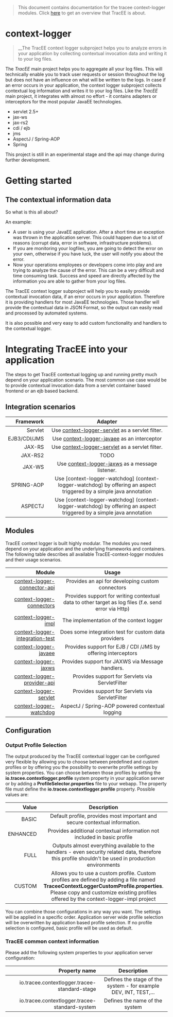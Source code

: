 > This document contains documentation for the tracee context-logger modules. Click [here](/README.md) to get an overview that TracEE is about.

# context-logger

> __The TracEE context logger subproject helps you to analyze errors in your application by collecting contextual invocation data and writing it to your log files.


The *TracEE* main project helps you to aggregate all your log files. This will technically enable you to track user requests or session throughout the log but does not have an influence on what will be written to the logs.
In case if an error occurs in your application, the context logger subproject collects contextual log information and writes it to your log files.
Like the *TracEE* main project, it integrates with almost no effort - it contains adapters or interceptors for the most popular JavaEE technologies.

* servlet 2.5+
* jax-ws
* jax-rs2
* cdi / ejb
* jms
* AspectJ / Spring-AOP
* Spring

This project is still in an experimental stage and the api may change during further development.

# Getting started

## The contextual information data

So what is this all about?

An example:
- A user is using your JavaEE application. After a short time an exception was thrown in the application server. This could happen due to a lot of reasons (corrupt data, error in software, infrastructure problems).
- If you are monitoring your logfiles, you are going to detect the error on your own, otherwise if you have luck, the user will notify you about the error.
- Now your operations employees or developers come into play and are trying to analyze the cause of the error. This can be a very difficult and time consuming task. Success and speed are directly affected by the information you are able to gather from your log files.

The TracEE context logger subproject will help you to easily provide contextual invocation data, if an error occurs in your application. Therefore it is providing handlers for most JavaEE technologies. Those handler will provide the contextual data in JSON Format, so the output can easily read and processed by automated systems.

It is also possible and very easy to add custom functionality and handlers to the contextual logger.

# Integrating TracEE into your application

The steps to get TracEE contextual logging up and running pretty much depend on your application scenario. The most common use case would be to provide contextual invocation data from a servlet container based frontend or an ejb based backend.

## Integration scenarios

| Framework    | Adapter |
| ----------:  |:------:|
| Servlet      | Use [context-logger-servlet](context-logger-servlet) as a servlet filter. |
| EJB3/CDI/JMS | Use [context-logger-javaee](context-logger-javaee) as an interceptor |
| JAX-RS       | Use [context-logger-servlet](context-logger-servlet) as a servlet filter. |
| JAX-RS2      | TODO |
| JAX-WS       | Use [context-logger-jaxws](context-logger-jaxws) as a message listener. |
| SPRING-AOP   | Use [context-logger-watchdog] (context-logger-watchdog) by offering an aspect triggered by a simple java annotation|
| ASPECTJ      | Use [context-logger-watchdog] (context-logger-watchdog) by offering an aspect triggered by a simple java annotation|



## Modules

TracEE context logger is built highly modular. The modules you need depend on your application and the underlying frameworks and containers.
The following table describes all available TracEE-context-logger modules and their usage scenarios.

| Module                                | Usage |
|--------------------------------------:|:-----:|
| [context-logger-connector-api](context-logger-connector-api)        | Provides an api for developing custom connectors |
| [context-logger-connectors](context-logger-connectors)              | Provides support for writing contextual data to other target as log files (f.e. send error via Http) |
| [context-logger-impl](context-logger-impl)                          | The implementation of the context logger |
| [context-logger-integration-test](context-logger-integration-test)  | Does some integration test for custom data providers |
| [context-logger-javaee](context-logger-javaee)                      | Provides support for EJB / CDI /JMS by offering interceptors |
| [context-logger-jaxws](context-logger-jaxws)                        | Provides support for JAXWS via Message handlers. |
| [context-logger-provider-api](context-logger-provider-api)          | Provides support for Servlets via ServletFilter |
| [context-logger-servlet](context-logger-servlet)                    | Provides support for Servlets via ServletFilter |
| [context-logger-watchdog](context-logger-watchdog)                  | AspectJ / Spring-AOP powered contextual logging |

## Configuration

### Output Profile Selection
The output produced by the TracEE contextual logger can be configured very flexible by allowing you to choose between predefined and custom profiles or by offering you the possibility to overwrite profile settings by system properties.
You can choose between those profiles by setting the **io.tracee.contextlogger.profile** system property in your application server or by adding a **ProfileSelector.properties** file to your webapp. The property file must define the **io.tracee.contextlogger.profile** property. 
Possible values are: 

| Value    | Description |
| --------:|:-----------:|
| BASIC    | Default profile, provides most important and secure contextual information.  |
| ENHANCED | Provides additional contextual information not included in basic profile     |
| FULL     | Outputs almost everything available to the handlers - even security related data, therefore this profile shouldn't be used in production environments  |
| CUSTOM   | Allows you to use a custom profile. Custom profiles are defined by adding a file named **TraceeContextLoggerCustomProfile.properties**. Please copy and customize existing profiles offered by the context-logger-impl project |

You can combine those configurations in any way you want. The settings will be applied in a specific order. Application server wide profile selection will be overwritten by application based profile selection. If no profile selection is configured, basic profile will be used as default.

### TracEE common context information
Please add the following system properties to your application server configuration:

| Property name | Description |
|--------------:|:-----------:|
| io.tracee.contextlogger.tracee-standard-stage| Defines the stage of the system - for example DEV, INT, TEST,...|
| io.tracee.contextlogger.tracee-standard-system| Defines the name of the system|
